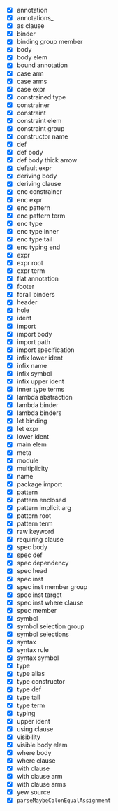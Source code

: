 - [x]  annotation
- [x]  annotations_
- [x]  as clause
- [x]  binder
- [x]  binding group member
- [x]  body
- [x]  body elem
- [x]  bound annotation
- [x]  case arm
- [x]  case arms
- [x]  case expr
- [x]  constrained type
- [x]  constrainer
- [x]  constraint
- [x]  constraint elem
- [x]  constraint group
- [x]  constructor name
- [x]  def
- [x]  def body
- [x]  def body thick arrow
- [x]  default expr
- [x]  deriving body
- [x]  deriving clause
- [x]  enc constrainer
- [x]  enc expr
- [x]  enc pattern
- [x]  enc pattern term
- [x]  enc type
- [x]  enc type inner
- [x]  enc type tail
- [x]  enc typing end
- [x]  expr
- [x]  expr root
- [x]  expr term
- [x]  flat annotation
- [x]  footer
- [x]  forall binders
- [x]  header
- [x]  hole
- [x]  ident
- [x]  import
- [x]  import body
- [x]  import path
- [x]  import specification
- [x]  infix lower ident
- [x]  infix name
- [x]  infix symbol
- [x]  infix upper ident
- [x]  inner type terms
- [x]  lambda abstraction
- [x]  lambda binder
- [x]  lambda binders
- [x]  let binding
- [x]  let expr
- [x]  lower ident
- [x]  main elem
- [x]  meta
- [x]  module
- [x]  multiplicity
- [x]  name
- [x]  package import
- [x]  pattern
- [x]  pattern enclosed
- [x]  pattern implicit arg
- [x]  pattern root
- [x]  pattern term
- [x]  raw keyword
- [x]  requiring clause
- [x]  spec body
- [x]  spec def
- [x]  spec dependency
- [x]  spec head
- [x]  spec inst
- [x]  spec inst member group
- [x]  spec inst target
- [x]  spec inst where clause
- [x]  spec member
- [x]  symbol
- [x]  symbol selection group
- [x]  symbol selections
- [x]  syntax
- [x]  syntax rule
- [x]  syntax symbol
- [x]  type
- [x]  type alias
- [x]  type constructor
- [x]  type def
- [x]  type tail
- [x]  type term
- [x]  typing
- [x]  upper ident
- [x]  using clause
- [x]  visibility
- [x]  visible body elem
- [x]  where body
- [x]  where clause
- [x]  with clause
- [x]  with clause arm
- [x]  with clause arms
- [x]  yew source
- [x] `parseMaybeColonEqualAssignment`
